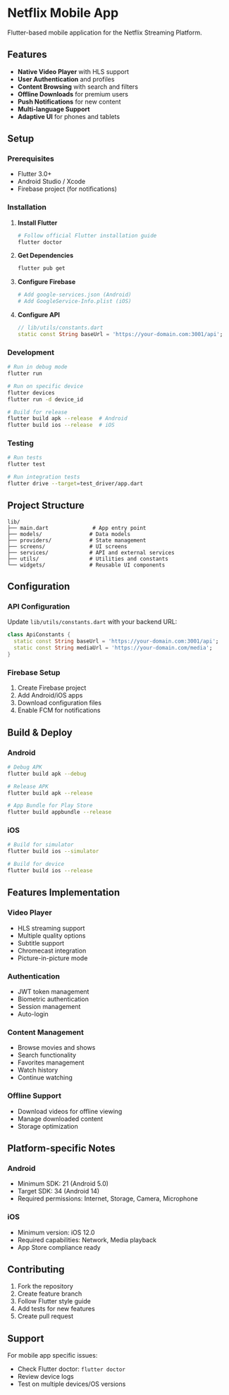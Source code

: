 # Netflix Mobile App

Flutter-based mobile application for the Netflix Streaming Platform.

## Features

- **Native Video Player** with HLS support
- **User Authentication** and profiles
- **Content Browsing** with search and filters
- **Offline Downloads** for premium users
- **Push Notifications** for new content
- **Multi-language Support**
- **Adaptive UI** for phones and tablets

## Setup

### Prerequisites
- Flutter 3.0+
- Android Studio / Xcode
- Firebase project (for notifications)

### Installation

1. **Install Flutter**
   ```bash
   # Follow official Flutter installation guide
   flutter doctor
   ```

2. **Get Dependencies**
   ```bash
   flutter pub get
   ```

3. **Configure Firebase**
   ```bash
   # Add google-services.json (Android)
   # Add GoogleService-Info.plist (iOS)
   ```

4. **Configure API**
   ```dart
   // lib/utils/constants.dart
   static const String baseUrl = 'https://your-domain.com:3001/api';
   ```

### Development

```bash
# Run in debug mode
flutter run

# Run on specific device
flutter devices
flutter run -d device_id

# Build for release
flutter build apk --release  # Android
flutter build ios --release  # iOS
```

### Testing

```bash
# Run tests
flutter test

# Run integration tests
flutter drive --target=test_driver/app.dart
```

## Project Structure

```
lib/
├── main.dart              # App entry point
├── models/               # Data models
├── providers/            # State management
├── screens/              # UI screens
├── services/             # API and external services
├── utils/                # Utilities and constants
└── widgets/              # Reusable UI components
```

## Configuration

### API Configuration
Update `lib/utils/constants.dart` with your backend URL:

```dart
class ApiConstants {
  static const String baseUrl = 'https://your-domain.com:3001/api';
  static const String mediaUrl = 'https://your-domain.com/media';
}
```

### Firebase Setup
1. Create Firebase project
2. Add Android/iOS apps
3. Download configuration files
4. Enable FCM for notifications

## Build & Deploy

### Android
```bash
# Debug APK
flutter build apk --debug

# Release APK
flutter build apk --release

# App Bundle for Play Store
flutter build appbundle --release
```

### iOS
```bash
# Build for simulator
flutter build ios --simulator

# Build for device
flutter build ios --release
```

## Features Implementation

### Video Player
- HLS streaming support
- Multiple quality options
- Subtitle support
- Chromecast integration
- Picture-in-picture mode

### Authentication
- JWT token management
- Biometric authentication
- Session management
- Auto-login

### Content Management
- Browse movies and shows
- Search functionality
- Favorites management
- Watch history
- Continue watching

### Offline Support
- Download videos for offline viewing
- Manage downloaded content
- Storage optimization

## Platform-specific Notes

### Android
- Minimum SDK: 21 (Android 5.0)
- Target SDK: 34 (Android 14)
- Required permissions: Internet, Storage, Camera, Microphone

### iOS
- Minimum version: iOS 12.0
- Required capabilities: Network, Media playback
- App Store compliance ready

## Contributing

1. Fork the repository
2. Create feature branch
3. Follow Flutter style guide
4. Add tests for new features
5. Create pull request

## Support

For mobile app specific issues:
- Check Flutter doctor: `flutter doctor`
- Review device logs
- Test on multiple devices/OS versions
